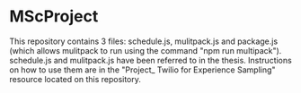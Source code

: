 # MScProject

This repository contains 3 files: schedule.js, mulitpack.js and package.js (which allows mulitpack to run using the command "npm run multipack"). schedule.js and mulitpack.js have been referred to in the thesis. Instructions on how to use them are in the "Project_ Twilio for Experience Sampling" resource located on this repository. 
